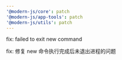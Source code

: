 ```yaml
---
'@modern-js/core': patch
'@modern-js/app-tools': patch
'@modern-js/utils': patch
---
```


fix: failed to exit new command

fix: 修复 new 命令执行完成后未退出进程的问题
